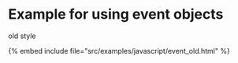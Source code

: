 # Example for using event objects

old style

{% embed include file="src/examples/javascript/event_old.html" %}



